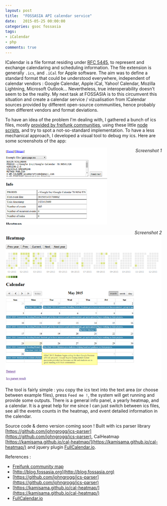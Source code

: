 ```yaml
---
layout: post
title:  "FOSSASIA API calendar service"
date:   2015-05-25 00:00:00
categories: gsoc fossasia
tags:
- iCalendar
- php
comments: true
---
```


ICalendar is a file format residing under [RFC 5445](https://tools.ietf.org/html/rfc5545), to represent and exchange calendaring and scheduling information. The file extension is generally `.ics`, and `.iCal` for Apple software. The aim was to define a standard format that could be understood everywhere, independent of calendar vendors : Google Calendar, Apple iCal, Yahoo! Calendar, Mozilla Lightning, Microsoft Outlook... Nevertheless, true interoperability doesn't seem to be the reality. My next task at FOSSASIA is to this circumvent this situation and create a calendar service / vizualisation from ICalendar sources provided by different open-source communities, hence probably from different vendors and format deviations.

To have an idea of the problem I'm dealing with, I gathered a bunch of ics files, mostly [provided by freifunk communities](https://github.com/freifunk/directory.api.freifunk.net/blob/master/directory.json), using these little [node scripts](https://github.com/zyzo/api-collector), and try to spot a not-so-standard implementation. To have a less mechanical approach, I developed a visual tool to debug my ics. Here are some screenshots of the app:

<img src="/images/ics-debugging-tool-2.png" alt="Ics debugging tool screenshot 1" title="Parser input and general info panel" style="
    width: 65%;
">  *<span style="float : right;">Screenshot 1</span>*

<span style="float:right">*Screenshot 2*</span>

![Ics debugging tool screenshot 1](/images/ics-debugging-tool-1.png "Heatmap and detailed calendar")

The tool is fairly simple : you copy the ics text into the text area (or choose between example files), press `Feed me !`, the system will get running and provide some outputs. There is a general info panel, a yearly heatmap, and a calendar. It is a great help for me since I can just switch between ics files, see all the events counts in the heatmap, and event detailed information in the calendar.

Source code & demo version coming soon ! Built with ics parser library [https://github.com/johngrogg/ics-parser](https://github.com/johngrogg/ics-parser), CalHeatmap [https://kamisama.github.io/cal-heatmap/](https://kamisama.github.io/cal-heatmap/) and jquery plugin [FullCalendar.io](http://fullcalendar.io/).

References : 

+ [Freifunk community map](http://freifunk.net/wie-mache-ich-mit/community-finden/)
+ [http://blog.fossasia.org](http://blog.fossasia.org)
+ [https://github.com/johngrogg/ics-parser](https://github.com/johngrogg/ics-parser)
+ [https://kamisama.github.io/cal-heatmap/](https://kamisama.github.io/cal-heatmap/)
+ [FullCalendar.io](http://fullcalendar.io/)